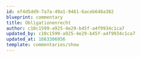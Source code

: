 ```yaml
---
id: ef4d5dd9-7a7a-49a1-9461-6aceb648a382
blueprint: commentary
title: Obligationenrecht
author: c10c1599-a925-4e29-b45f-a4f9934c1ca7
updated_by: c10c1599-a925-4e29-b45f-a4f9934c1ca7
updated_at: 1663306956
template: commentaries/show
---
```

